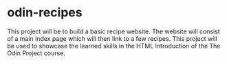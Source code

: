 # odin-recipes
This project will be to build a basic recipe website. The website will consist of a main index page which will then link to a few recipes. This project will be used to showcase the learned skills in the HTML Introduction of the The Odin Project course. 